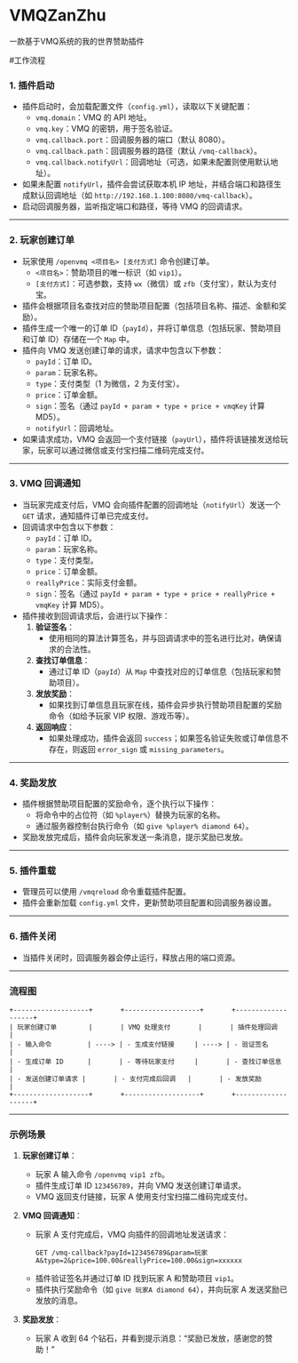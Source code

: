 # VMQZanZhu
一款基于VMQ系统的我的世界赞助插件


#工作流程

### 1. **插件启动**
- 插件启动时，会加载配置文件（`config.yml`），读取以下关键配置：
  - `vmq.domain`：VMQ 的 API 地址。
  - `vmq.key`：VMQ 的密钥，用于签名验证。
  - `vmq.callback.port`：回调服务器的端口（默认 8080）。
  - `vmq.callback.path`：回调服务器的路径（默认 `/vmq-callback`）。
  - `vmq.callback.notifyUrl`：回调地址（可选，如果未配置则使用默认地址）。
- 如果未配置 `notifyUrl`，插件会尝试获取本机 IP 地址，并结合端口和路径生成默认回调地址（如 `http://192.168.1.100:8080/vmq-callback`）。
- 启动回调服务器，监听指定端口和路径，等待 VMQ 的回调请求。

---

### 2. **玩家创建订单**
- 玩家使用 `/openvmq <项目名> [支付方式]` 命令创建订单。
  - `<项目名>`：赞助项目的唯一标识（如 `vip1`）。
  - `[支付方式]`：可选参数，支持 `wx`（微信）或 `zfb`（支付宝），默认为支付宝。
- 插件会根据项目名查找对应的赞助项目配置（包括项目名称、描述、金额和奖励）。
- 插件生成一个唯一的订单 ID（`payId`），并将订单信息（包括玩家、赞助项目和订单 ID）存储在一个 `Map` 中。
- 插件向 VMQ 发送创建订单的请求，请求中包含以下参数：
  - `payId`：订单 ID。
  - `param`：玩家名称。
  - `type`：支付类型（1 为微信，2 为支付宝）。
  - `price`：订单金额。
  - `sign`：签名（通过 `payId + param + type + price + vmqKey` 计算 MD5）。
  - `notifyUrl`：回调地址。
- 如果请求成功，VMQ 会返回一个支付链接（`payUrl`），插件将该链接发送给玩家，玩家可以通过微信或支付宝扫描二维码完成支付。

---

### 3. **VMQ 回调通知**
- 当玩家完成支付后，VMQ 会向插件配置的回调地址（`notifyUrl`）发送一个 `GET` 请求，通知插件订单已完成支付。
- 回调请求中包含以下参数：
  - `payId`：订单 ID。
  - `param`：玩家名称。
  - `type`：支付类型。
  - `price`：订单金额。
  - `reallyPrice`：实际支付金额。
  - `sign`：签名（通过 `payId + param + type + price + reallyPrice + vmqKey` 计算 MD5）。
- 插件接收到回调请求后，会进行以下操作：
  1. **验证签名**：
     - 使用相同的算法计算签名，并与回调请求中的签名进行比对，确保请求的合法性。
  2. **查找订单信息**：
     - 通过订单 ID（`payId`）从 `Map` 中查找对应的订单信息（包括玩家和赞助项目）。
  3. **发放奖励**：
     - 如果找到订单信息且玩家在线，插件会异步执行赞助项目配置的奖励命令（如给予玩家 VIP 权限、游戏币等）。
  4. **返回响应**：
     - 如果处理成功，插件会返回 `success`；如果签名验证失败或订单信息不存在，则返回 `error_sign` 或 `missing_parameters`。

---

### 4. **奖励发放**
- 插件根据赞助项目配置的奖励命令，逐个执行以下操作：
  - 将命令中的占位符（如 `%player%`）替换为玩家的名称。
  - 通过服务器控制台执行命令（如 `give %player% diamond 64`）。
- 奖励发放完成后，插件会向玩家发送一条消息，提示奖励已发放。

---

### 5. **插件重载**
- 管理员可以使用 `/vmqreload` 命令重载插件配置。
- 插件会重新加载 `config.yml` 文件，更新赞助项目配置和回调服务器设置。

---

### 6. **插件关闭**
- 当插件关闭时，回调服务器会停止运行，释放占用的端口资源。

---

### 流程图

```plaintext
+-------------------+       +-------------------+       +-------------------+
| 玩家创建订单        |       | VMQ 处理支付       |       | 插件处理回调        |
| - 输入命令         | ----> | - 生成支付链接     | ----> | - 验证签名         |
| - 生成订单 ID      |       | - 等待玩家支付     |       | - 查找订单信息     |
| - 发送创建订单请求 |       | - 支付完成后回调   |       | - 发放奖励         |
+-------------------+       +-------------------+       +-------------------+
```

---

### 示例场景

1. **玩家创建订单**：
   - 玩家 A 输入命令 `/openvmq vip1 zfb`。
   - 插件生成订单 ID `123456789`，并向 VMQ 发送创建订单请求。
   - VMQ 返回支付链接，玩家 A 使用支付宝扫描二维码完成支付。

2. **VMQ 回调通知**：
   - 玩家 A 支付完成后，VMQ 向插件的回调地址发送请求：
     ```
     GET /vmq-callback?payId=123456789&param=玩家A&type=2&price=100.00&reallyPrice=100.00&sign=xxxxxx
     ```
   - 插件验证签名并通过订单 ID 找到玩家 A 和赞助项目 `vip1`。
   - 插件执行奖励命令（如 `give 玩家A diamond 64`），并向玩家 A 发送奖励已发放的消息。

3. **奖励发放**：
   - 玩家 A 收到 64 个钻石，并看到提示消息：“奖励已发放，感谢您的赞助！”
